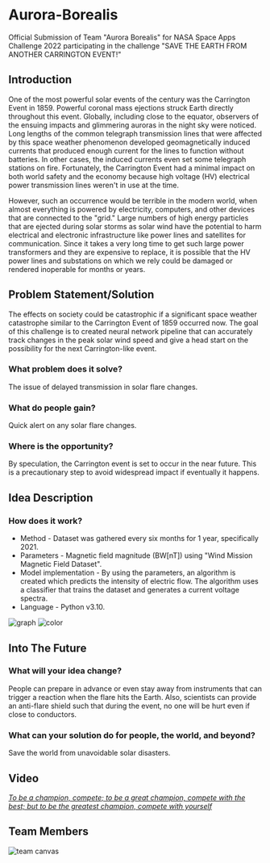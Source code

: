# Aurora-Borealis
Official Submission of Team "Aurora Borealis" for NASA Space Apps Challenge 2022 participating in the challenge "SAVE THE EARTH FROM ANOTHER CARRINGTON EVENT!"





## Introduction
One of the most powerful solar events of the century was the Carrington Event in 1859. Powerful coronal mass ejections struck Earth directly throughout this event. Globally, including close to the equator, observers of the ensuing impacts and glimmering auroras in the night sky were noticed. Long lengths of the common telegraph transmission lines that were affected by this space weather phenomenon developed geomagnetically induced currents that produced enough current for the lines to function without batteries. In other cases, the induced currents even set some telegraph stations on fire. Fortunately, the Carrington Event had a minimal impact on both world safety and the economy because high voltage (HV) electrical power transmission lines weren't in use at the time.

However, such an occurrence would be terrible in the modern world, when almost everything is powered by electricity, computers, and other devices that are connected to the "grid." Large numbers of high energy particles that are ejected during solar storms as solar wind have the potential to harm electrical and electronic infrastructure like power lines and satellites for communication. Since it takes a very long time to get such large power transformers and they are expensive to replace, it is possible that the HV power lines and substations on which we rely could be damaged or rendered inoperable for months or years.

## Problem Statement/Solution
The effects on society could be catastrophic if a significant space weather catastrophe similar to the Carrington Event of 1859 occurred now. The goal of this challenge is to created neural network pipeline that can accurately track changes in the peak solar wind speed and give a head start on the possibility for the next Carrington-like event.



### What problem does it solve?
The issue of delayed transmission in solar flare changes.

### What do people gain?
Quick alert on any solar flare changes.

### Where is the opportunity? 
By speculation, the Carrington event is set to occur in the near future. This is a precautionary step to avoid widespread impact if eventually it happens.


## Idea Description
### How does it work?
- Method - Dataset was gathered every six months for 1 year, specifically 2021.
- Parameters - Magnetic field magnitude (BW[nT]) using "Wind Mission Magnetic Field Dataset".
- Model implementation - By using the parameters, an algorithm is created which predicts the intensity of electric flow. The algorithm uses a classifier that trains the dataset and generates a current voltage spectra.
- Language - Python v3.10.

![graph](https://user-images.githubusercontent.com/68698006/193462892-48b15b48-3d1e-40b5-b3fe-2180ad3541d0.jpeg)
![color](https://user-images.githubusercontent.com/68698006/193462863-9243044e-6b15-4ef4-b01c-3141a33193c7.jpeg)


## Into The Future
### What will your idea change? 
People can prepare in advance or even stay away from instruments that can trigger a reaction when the flare hits the Earth. Also, scientists can provide an anti-flare shield such that during the event, no one will be hurt even if close to conductors.

### What can your solution do for people, the world, and beyond? 
Save the world from unavoidable solar disasters.

## Video 
[*To be a champion, compete; to be a great champion, compete with the best; but to be the greatest champion, compete with yourself*](https://www.youtube.com/watch?v=B_uEVxWl69A&feature=youtu.be)


## Team Members
![team canvas](https://drive.google.com/file/d/1z7IPuBvjmg1Fn4uWV9e4Lgw5dQqW7Rhq/view?usp=sharing)

